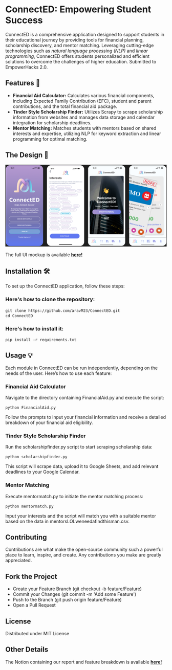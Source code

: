 # ConnectED: Empowering Student Success

ConnectED is a comprehensive application designed to support students in their educational journey by providing tools for financial planning, scholarship discovery, and mentor matching. Leveraging cutting-edge technologies such as *natural language processing (NLP)* and *linear programming*, ConnectED offers students personalized and efficient solutions to overcome the challenges of higher education. Submitted to EmpowerHacks 2.0.

## Features 🚀
- **Financial Aid Calculator:** Calculates various financial components, including Expected Family Contribution (EFC), student and parent contributions, and the total financial aid package.
- **Tinder Style Scholarship Finder:** Utilizes Scrapy to scrape scholarship information from websites and manages data storage and calendar integration for scholarship deadlines.
- **Mentor Matching:** Matches students with mentors based on shared interests and expertise, utilizing NLP for keyword extraction and linear programming for optimal matching.

## The Design 🎨 
![Mockup](Mockup.png)

The full UI mockup is available **[here!](https://www.figma.com/proto/ghLS2guhHTHzSs6cTC5kCi/Untitled?node-id=1-511&t=hOaYrkqAJSAJqKbR-1)**

## Installation 🛠️
To set up the ConnectED application, follow these steps:
### Here's how to clone the repository:
```
git clone https://github.com/aravM23/ConnectED.git
cd ConnectED
```
### Here's how to install it:
```
pip install -r requirements.txt
```
## Usage 💡
Each module in ConnectED can be run independently, depending on the needs of the user. Here’s how to use each feature:

### Financial Aid Calculator
Navigate to the directory containing FinancialAid.py and execute the script:
```
python FinancialAid.py
```
Follow the prompts to input your financial information and receive a detailed breakdown of your financial aid eligibility.

### Tinder Style Scholarship Finder
Run the scholarshipfinder.py script to start scraping scholarship data:
```
python scholarshipfinder.py
```
This script will scrape data, upload it to Google Sheets, and add relevant deadlines to your Google Calendar.

### Mentor Matching
Execute mentormatch.py to initiate the mentor matching process:
```
python mentormatch.py
```
Input your interests and the script will match you with a suitable mentor based on the data in mentorsLOLweneedafindthisman.csv.

## Contributing
Contributions are what make the open-source community such a powerful place to learn, inspire, and create. Any contributions you make are greatly appreciated.

## Fork the Project
- Create your Feature Branch (git checkout -b feature/Feature)
- Commit your Changes (git commit -m 'Add some Feature')
- Push to the Branch (git push origin feature/Feature)
- Open a Pull Request

## License
Distributed under MIT License

## Other Details
The Notion containing our report and feature breakdown is available **[here!](https://chain-impala-ab1.notion.site/ConnectED-Information-Report-e38477cdc0d64dea989d060dc2fb4c3b?pvs=4)**
